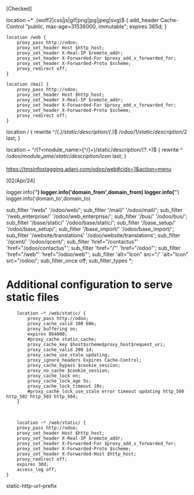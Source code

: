 [Checked]

location ~* \.(woff2|css|js|gif|png|jpg|jpeg|svg)$ {
        add_header Cache-Control "public, max-age=31536000, immutable";
        expires 365d;
    }


    location /web {
        proxy_pass http://odoo;
        proxy_set_header Host $http_host;
        proxy_set_header X-Real-IP $remote_addr;
        proxy_set_header X-Forwarded-For $proxy_add_x_forwarded_for;
        proxy_set_header X-Forwarded-Proto $scheme;
        proxy_redirect off;
    }

    location /mail {
        proxy_pass http://odoo;
        proxy_set_header Host $http_host;
        proxy_set_header X-Real-IP $remote_addr;
        proxy_set_header X-Forwarded-For $proxy_add_x_forwarded_for;
        proxy_set_header X-Forwarded-Proto $scheme;
        proxy_redirect off;
    }
location / {
        rewrite ^/(.*)/static/description/(.*)$ /odoo/$1/static/description/$2 last;
    }




location ~ ^/(?<module_name>[^/]+)/static/description/(?<icon>.+)$ {
        rewrite ^ /odoo/$module_name/static/description/$icon last;
    }

https://tmsinfostagging.adani.com/odoo/web#cids=1&action=menu

[02/Apr/24]

logger.info('**************************************')
logger.info('domain_from',domain_from)
logger.info('**************************************')
logger.info('domain_to',domain_to)



sub_filter '/web/' '/odoo/web/';
sub_filter '/mail/' '/odoo/mail/';
sub_filter '/web_enterprise/' '/odoo/web_enterprise/';
sub_filter '/bus/' '/odoo/bus/';
sub_filter '/base/static/' '/odoo/base/static/';
sub_filter '/base_setup/' '/odoo/base_setup/';
sub_filter '/base_import/' '/odoo/base_import/';
sub_filter '/website/translations' '/odoo/website/translations';
sub_filter '/qcent/' '/odoo/qcent/';
sub_filter 'href="/contactus"' 'href="/odoo/contactus"';
sub_filter 'href="/"' 'href="/odoo"';
sub_filter 'href="/web"' 'href="/odoo/web"';
sub_filter 'alt="Icon" src="/' 'alt="Icon" src="/odoo/';
sub_filter_once off;
sub_filter_types *;




# Additional configuration to serve static files
        location ~* /web/static/ {
            proxy_pass http://odoo;
            proxy_cache_valid 200 60m;
            proxy_buffering on;
            expires 864000;
            #proxy_cache static_cache;
            proxy_cache_key $host$scheme$proxy_host$request_uri;
            proxy_cache_valid 200 1d;
            proxy_cache_use_stale updating;
            proxy_ignore_headers Expires Cache-Control;
            proxy_cache_bypass $cookie_session;
            proxy_no_cache $cookie_session;
            proxy_cache_lock on;
            proxy_cache_lock_age 5s;
            proxy_cache_lock_timeout 10s;
            #proxy_cache_lock_use_stale error timeout updating http_500 http_502 http_503 http_504;
        }



        location ~* /web/static/ {
        proxy_pass http://odoo;
        proxy_set_header Host $http_host;
        proxy_set_header X-Real-IP $remote_addr;
        proxy_set_header X-Forwarded-For $proxy_add_x_forwarded_for;
        proxy_set_header X-Forwarded-Proto $scheme;
        proxy_set_header X-Forwarded-Host $http_host;
        proxy_redirect off;
        expires 30d;
        access_log off;
    }
static-http-url-prefix
